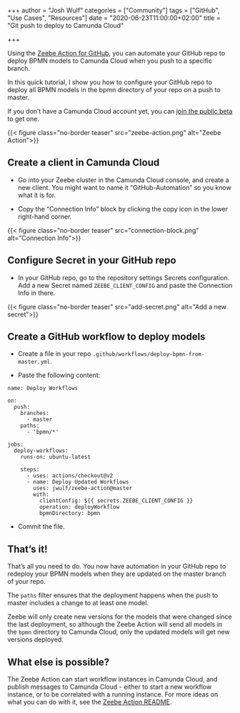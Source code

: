 +++
author = "Josh Wulf"
categories = ["Community"]
tags = ["GitHub", "Use Cases", "Resources"]
date = "2020-06-23T11:00:00+02:00"
title = "Git push to deploy to Camunda Cloud"

+++

Using the [Zeebe Action for GitHub](https://github.com/marketplace/actions/zeebe-action), you can automate your GitHub repo to deploy BPMN models to Camunda Cloud when you push to a specific branch.

In this quick tutorial, I show you how to configure your GitHub repo to deploy all BPMN models in the bpmn directory of your repo on a push to master.

If you don’t have a Camunda Cloud account yet, you can [join the public beta](https://camunda.io/) to get one.

<!--more-->

{{< figure class="no-border teaser" src="zeebe-action.png" alt="Zeebe Action">}}

## Create a client in Camunda Cloud

* Go into your Zeebe cluster in the Camunda Cloud console, and create a new client. You might want to name it “GitHub-Automation” so you know what it is for.

* Copy the “Connection Info” block by clicking the copy icon in the lower right-hand corner.

{{< figure class="no-border teaser" src="connection-block.png" alt="Connection Info">}}

## Configure Secret in your GitHub repo

* In your GitHub repo, go to the repository settings Secrets configuration. Add a new Secret named `ZEEBE_CLIENT_CONFIG` and paste the Connection Info in there.

{{< figure class="no-border teaser" src="add-secret.png" alt="Add a new secret">}}

## Create a GitHub workflow to deploy models

* Create a file in your repo `.github/workflows/deploy-bpmn-from-master.yml`.

* Paste the following content:

```
name: Deploy Workflows

on:
  push:
    branches:
      - master
    paths:
      - 'bpmn/*'

jobs:
  deploy-workflows:
    runs-on: ubuntu-latest

    steps:
      - uses: actions/checkout@v2
      - name: Deploy Updated Workflows
        uses: jwulf/zeebe-action@master
        with:
          clientConfig: ${{ secrets.ZEEBE_CLIENT_CONFIG }}
          operation: deployWorkflow
          bpmnDirectory: bpmn
```

* Commit the file.

## That’s it!

That’s all you need to do. You now have automation in your GitHub repo to redeploy your BPMN models when they are updated on the master branch of your repo.

The `paths` filter ensures that the deployment happens when the push to master includes a change to at least one model.

Zeebe will only create new versions for the models that were changed since the last deployment, so although the Zeebe Action will send all models in the `bpmn` directory to Camunda Cloud, only the updated models will get new versions deployed.

## What else is possible?

The Zeebe Action can start workflow instances in Camunda Cloud, and publish messages to Camunda Cloud - either to start a new workflow instance, or to be correlated with a running instance. For more ideas on what you can do with it, see the [Zeebe Action README](https://github.com/jwulf/zeebe-action).
